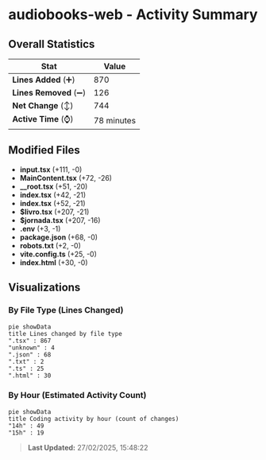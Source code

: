 # audiobooks-web - Activity Summary 

## Overall Statistics

| Stat                   | Value                                                             |
| ---------------------- | ----------------------------------------------------------------- |
| **Lines Added** (➕)   | 870                                          |
| **Lines Removed** (➖) | 126                                        |
| **Net Change** (↕)    | 744                |
| **Active Time** (⌚)   | 78 minutes |


## Modified Files
- **input.tsx** (+111, -0)
- **MainContent.tsx** (+72, -26)
- **__root.tsx** (+51, -20)
- **index.tsx** (+42, -21)
- **index.tsx** (+52, -21)
- **$livro.tsx** (+207, -21)
- **$jornada.tsx** (+207, -16)
- **.env** (+3, -1)
- **package.json** (+68, -0)
- **robots.txt** (+2, -0)
- **vite.config.ts** (+25, -0)
- **index.html** (+30, -0)

## Visualizations

### By File Type (Lines Changed)

```mermaid
pie showData
title Lines changed by file type
".tsx" : 867
"unknown" : 4
".json" : 68
".txt" : 2
".ts" : 25
".html" : 30
```

### By Hour (Estimated Activity Count)

```mermaid
pie showData
title Coding activity by hour (count of changes)
"14h" : 49
"15h" : 19
```


> **Last Updated:** 27/02/2025, 15:48:22